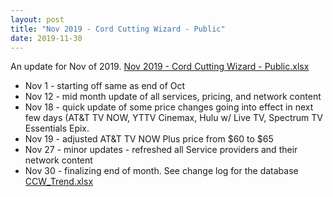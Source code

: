```yaml
---
layout: post
title: "Nov 2019 - Cord Cutting Wizard - Public"
date: 2019-11-30
---
```

<p>An update for Nov of 2019. <a href="/Nov 2019 - Cord Cutting Wizard - Public.xlsx">Nov 2019 - Cord Cutting Wizard - Public.xlsx</a>
  <p>
    <ul>
      <li>Nov 1 - starting off same as end of Oct
      <li>Nov 12 - mid month update of all services, pricing, and network content
      <li>Nov 18 - quick update of some price changes going into effect in next few days (AT&T TV NOW, YTTV Cinemax, Hulu w/ Live TV, Spectrum TV Essentials Epix.
      <li>Nov 19 - adjusted AT&T TV NOW Plus price from $60 to $65
      <li>Nov 27 - minor updates - refreshed all Service providers and their network content
      <li>Nov 30 - finalizing end of month. See change log for the database <a href="/CCW_Trend.xlsx">CCW_Trend.xlsx</a>
